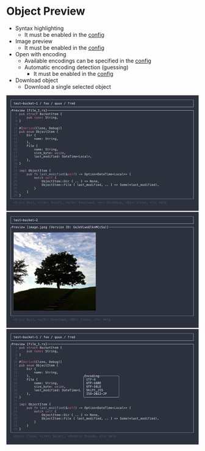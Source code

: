 # Object Preview

- Syntax highlighting
  - It must be enabled in the [config](./config-file-format.md#previewhighlight)
- Image preview
  - It must be enabled in the [config](./config-file-format.md#previewimage)
- Open with encoding
  - Available encodings can be specified in the [config](./config-file-format.md#previewencodings)
  - Automatic encoding detection (guessing)
    - It must be enabled in the [config](./config-file-format.md#previewauto_detect_encoding)
- Download object
  - Download a single selected object

![Object Preview](https://raw.githubusercontent.com/lusingander/stu/refs/heads/master/img/object-preview.png)
![Object Preview Image](https://raw.githubusercontent.com/lusingander/stu/refs/heads/master/img/object-preview-image.png)
![Object Preview Encoding](https://raw.githubusercontent.com/lusingander/stu/refs/heads/master/img/object-preview-encoding.png)
